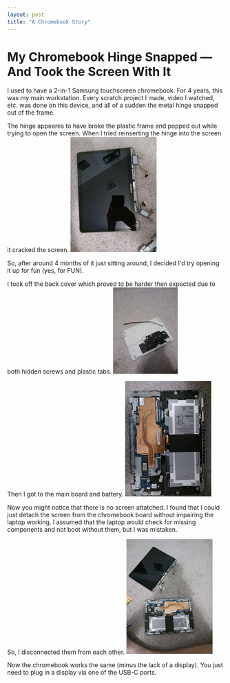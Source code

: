 ```yaml
---
layout: post
title: "A Chromebook Story"
---
```

 # My Chromebook Hinge Snapped — And Took the Screen With It

I used to have a 2-in-1 Samsung touchscreen chromebook.  For 4 years, this was my main workstation.  Every scratch project I made, video I watched, etc. was done on this device, and all of a sudden the metal hinge snapped out of the frame.  

The hinge appeares to have broke the plastic frame and popped out while trying to open the screen.  When I tried reinserting the hinge into the screen it cracked the screen.
<img src="blog\assets\10-12-25\screen.jpg" width="200"/>

So, after around 4 months of it just sitting around, I decided I'd try opening it up for fun (yes, for FUN).

I took off the back cover which proved to be harder then expected due to both hidden screws and plastic tabs.
<img src="blog\assets\10-12-25\bottom_plate.jpg" width="150"/>

Then I got to the main board and battery.
<img src="blog\assets\10-12-25\inside.jpg" width="200"/>

Now you might notice that there is no screen attatched.  I found that I could just detach the screen from the chromebook board without impairing the laptop working.  I assumed that the laptop would check for missing components and not boot without them, but I was mistaken.

So, I disconnected them from each other.
<img src="blog\assets\10-12-25\semi-teardown.jpg" width="200"/>

Now the chromebook works the same (minus the lack of a display).  You just need to plug in a display via one of the USB-C ports.
